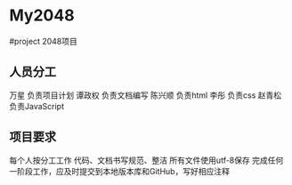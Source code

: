 My2048
===========

#project 2048项目
## 人员分工
万星 负责项目计划
谭政权 负责文档编写
陈兴顺 负责html
李彤 负责css
赵青松 负责JavaScript
## 项目要求
每个人按分工工作
代码、文档书写规范、整洁
所有文件使用utf-8保存
完成任何一阶段工作，应及时提交到本地版本库和GitHub，写好相应注释

